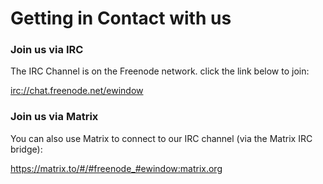 # Getting in Contact with us

### Join us via IRC

The IRC Channel is on the Freenode network. click the link below to join:

<a href="https://webchat.freenode.net/?channels=#ewindow">irc://chat.freenode.net/ewindow</a>

### Join us via Matrix

You can also use Matrix to connect to our IRC channel (via the Matrix IRC bridge):

<a href="https://matrix.to/#/#freenode_#ewindow:matrix.org">https://matrix.to/#/#freenode_#ewindow:matrix.org</a>


